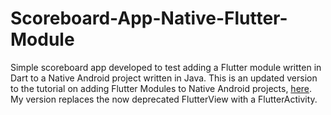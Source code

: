 # Scoreboard-App-Native-Flutter-Module
Simple scoreboard app developed to test adding a Flutter module written in Dart to a Native Android project written in Java. This is an updated version to the tutorial on adding Flutter Modules to Native Android projects, [here](https://blog.codemagic.io/flutter-module-android-yaml/). My version replaces the now deprecated FlutterView with a FlutterActivity.
